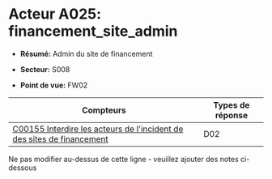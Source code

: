 # Acteur A025: financement_site_admin

* **Résumé:** Admin du site de financement

* **Secteur:** S008

* **Point de vue:** FW02


|Compteurs |Types de réponse |
|-------- |-------------- |
|[C00155 Interdire les acteurs de l'incident de des sites de financement](../../generated_pages/counters/C00155.md) |D02 |


Ne pas modifier au-dessus de cette ligne - veuillez ajouter des notes ci-dessous